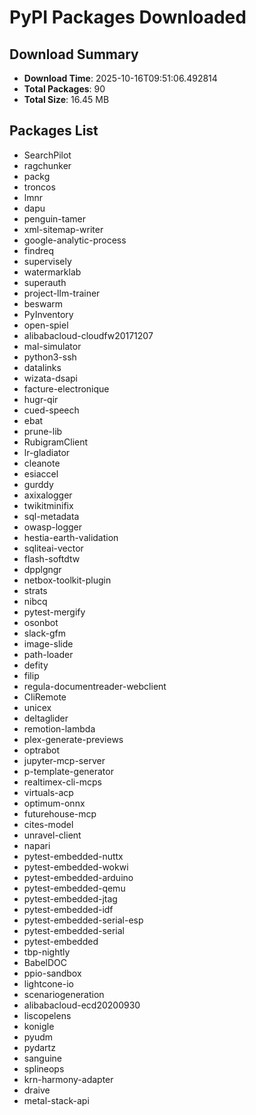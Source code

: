 # PyPI Packages Downloaded

## Download Summary
- **Download Time**: 2025-10-16T09:51:06.492814
- **Total Packages**: 90
- **Total Size**: 16.45 MB

## Packages List
- SearchPilot
- ragchunker
- packg
- troncos
- lmnr
- dapu
- penguin-tamer
- xml-sitemap-writer
- google-analytic-process
- findreq
- supervisely
- watermarklab
- superauth
- project-llm-trainer
- beswarm
- PyInventory
- open-spiel
- alibabacloud-cloudfw20171207
- mal-simulator
- python3-ssh
- datalinks
- wizata-dsapi
- facture-electronique
- hugr-qir
- cued-speech
- ebat
- prune-lib
- RubigramClient
- lr-gladiator
- cleanote
- esiaccel
- gurddy
- axixalogger
- twikitminifix
- sql-metadata
- owasp-logger
- hestia-earth-validation
- sqliteai-vector
- flash-softdtw
- dpplgngr
- netbox-toolkit-plugin
- strats
- nibcq
- pytest-mergify
- osonbot
- slack-gfm
- image-slide
- path-loader
- defity
- filip
- regula-documentreader-webclient
- CliRemote
- unicex
- deltaglider
- remotion-lambda
- plex-generate-previews
- optrabot
- jupyter-mcp-server
- p-template-generator
- realtimex-cli-mcps
- virtuals-acp
- optimum-onnx
- futurehouse-mcp
- cites-model
- unravel-client
- napari
- pytest-embedded-nuttx
- pytest-embedded-wokwi
- pytest-embedded-arduino
- pytest-embedded-qemu
- pytest-embedded-jtag
- pytest-embedded-idf
- pytest-embedded-serial-esp
- pytest-embedded-serial
- pytest-embedded
- tbp-nightly
- BabelDOC
- ppio-sandbox
- lightcone-io
- scenariogeneration
- alibabacloud-ecd20200930
- liscopelens
- konigle
- pyudm
- pydartz
- sanguine
- splineops
- krn-harmony-adapter
- draive
- metal-stack-api
